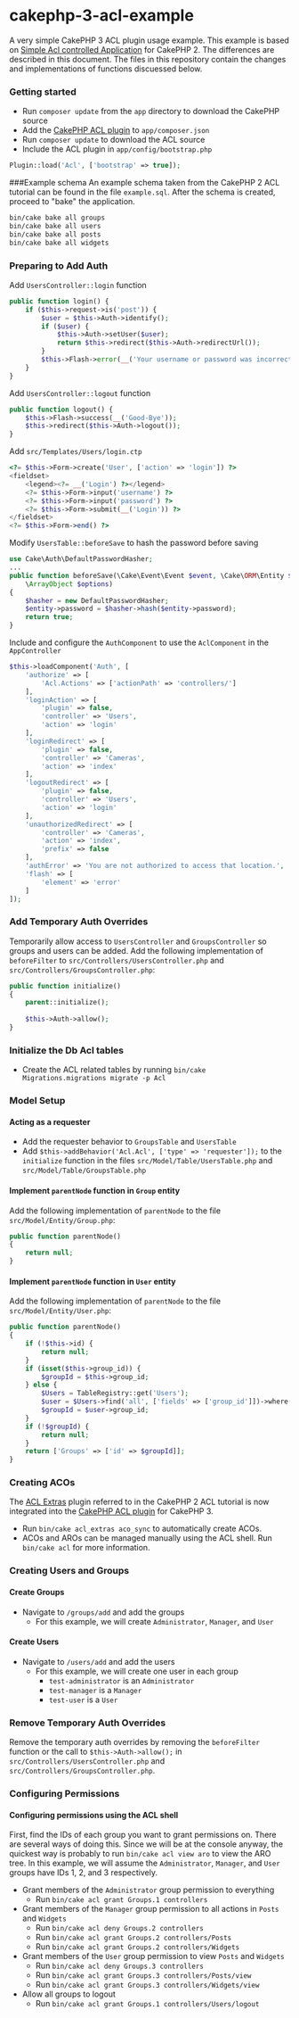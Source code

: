 # cakephp-3-acl-example
A very simple CakePHP 3 ACL plugin usage example.  This example is based on [Simple Acl controlled Application](http://book.cakephp.org/2.0/en/tutorials-and-examples/simple-acl-controlled-application/simple-acl-controlled-application.html) for CakePHP 2.  The differences are described in this document.  The files in this repository contain the changes and implementations of functions discuessed below.

### Getting started
- Run `composer update` from the `app` directory to download the CakePHP source
- Add the [CakePHP ACL plugin](https://github.com/cakephp/acl) to `app/composer.json`
- Run `composer update` to download the ACL source
- Include the ACL plugin in `app/config/bootstrap.php` 

```php
Plugin::load('Acl', ['bootstrap' => true]);
```

###Example schema
An example schema taken from the CakePHP 2 ACL tutorial can be found in the file `example.sql`.
After the schema is created, proceed to "bake" the application.

```bash
bin/cake bake all groups
bin/cake bake all users
bin/cake bake all posts
bin/cake bake all widgets
```

### Preparing to Add Auth
Add `UsersController::login` function
```php
public function login() {
	if ($this->request->is('post')) {
		$user = $this->Auth->identify();
		if ($user) {
			$this->Auth->setUser($user);
			return $this->redirect($this->Auth->redirectUrl());
		}
		$this->Flash->error(__('Your username or password was incorrect.'));
	}
}
```
Add `UsersController::logout` function
```php
public function logout() {
	$this->Flash->success(__('Good-Bye'));
	$this->redirect($this->Auth->logout());
}
```
Add `src/Templates/Users/login.ctp`
```php
<?= $this->Form->create('User', ['action' => 'login']) ?>
<fieldset>
	<legend><?= __('Login') ?></legend>
	<?= $this->Form->input('username') ?>
	<?= $this->Form->input('password') ?>
	<?= $this->Form->submit(__('Login')) ?>
</fieldset>
<?= $this->Form->end() ?>
```
Modify `UsersTable::beforeSave` to hash the password before saving
```php
use Cake\Auth\DefaultPasswordHasher;
...
public function beforeSave(\Cake\Event\Event $event, \Cake\ORM\Entity $entity, 
	\ArrayObject $options)
{
	$hasher = new DefaultPasswordHasher;
	$entity->password = $hasher->hash($entity->password);
	return true;
}
```
Include and configure the `AuthComponent` to use the `AclComponent` in the `AppController`
```php
$this->loadComponent('Auth', [
	'authorize' => [
		'Acl.Actions' => ['actionPath' => 'controllers/']
	],
	'loginAction' => [
		'plugin' => false,
		'controller' => 'Users',
		'action' => 'login'
	],
	'loginRedirect' => [
		'plugin' => false,
		'controller' => 'Cameras',
		'action' => 'index'
	],
	'logoutRedirect' => [
		'plugin' => false,
		'controller' => 'Users',
		'action' => 'login'
	],
	'unauthorizedRedirect' => [
		'controller' => 'Cameras',
		'action' => 'index',
		'prefix' => false
	],
	'authError' => 'You are not authorized to access that location.',
	'flash' => [
		'element' => 'error'
	]
]);
```
 
### Add Temporary Auth Overrides
Temporarily allow access to `UsersController` and `GroupsController` so groups and users can be added. Add the following implementation of `beforeFilter` to `src/Controllers/UsersController.php` and `src/Controllers/GroupsController.php`:
```php
public function initialize()
{
	parent::initialize();
	
	$this->Auth->allow();
}
```  

### Initialize the Db Acl tables
- Create the ACL related tables by running `bin/cake Migrations.migrations migrate -p Acl`

### Model Setup
#### Acting as a requester
- Add the requester behavior to `GroupsTable` and `UsersTable`
 - Add `$this->addBehavior('Acl.Acl', ['type' => 'requester']);` to the `initialize` function in the files `src/Model/Table/UsersTable.php` and `src/Model/Table/GroupsTable.php`


#### Implement `parentNode` function in `Group` entity
Add the following implementation of `parentNode` to the file `src/Model/Entity/Group.php`:
```php
public function parentNode()
{
	return null;
}
```

#### Implement `parentNode` function in `User` entity
Add the following implementation of `parentNode` to the file `src/Model/Entity/User.php`:
```php
public function parentNode()
{
	if (!$this->id) {
		return null;
	}
	if (isset($this->group_id)) {
		$groupId = $this->group_id;
	} else {
		$Users = TableRegistry::get('Users');
		$user = $Users->find('all', ['fields' => ['group_id']])->where(['id' => $this->id])->first();
		$groupId = $user->group_id;
	}
	if (!$groupId) {
		return null;
	}
	return ['Groups' => ['id' => $groupId]];
}
```

### Creating ACOs
The [ACL Extras](https://github.com/markstory/acl_extras/) plugin referred to in the CakePHP 2 ACL tutorial is now integrated into the [CakePHP ACL plugin](https://github.com/cakephp/acl) for CakePHP 3.
- Run `bin/cake acl_extras aco_sync` to automatically create ACOs.
- ACOs and AROs can be managed manually using the ACL shell.  Run `bin/cake acl` for more information.

### Creating Users and Groups
#### Create Groups
- Navigate to `/groups/add` and add the groups
  - For this example, we will create `Administrator`, `Manager`, and `User`

#### Create Users
- Navigate to `/users/add` and add the users
  - For this example, we will create one user in each group
    - `test-administrator` is an `Administrator`
    - `test-manager` is a `Manager`
    - `test-user` is a `User`
	
### Remove Temporary Auth Overrides
Remove the temporary auth overrides by removing the `beforeFilter` function or the call to `$this->Auth->allow();` in `src/Controllers/UsersController.php` and `src/Controllers/GroupsController.php`.
	
### Configuring Permissions
#### Configuring permissions using the ACL shell
First, find the IDs of each group you want to grant permissions on.  There are several ways of doing this.  Since we will be at the console anyway, the quickest way is probably to run `bin/cake acl view aro` to view the ARO tree.  In this example, we will assume the `Administrator`, `Manager`, and `User` groups have IDs 1, 2, and 3 respectively.
- Grant members of the `Administrator` group permission to everything
  - Run `bin/cake acl grant Groups.1 controllers`
- Grant members of the `Manager` group permission to all actions in `Posts` and `Widgets`
  - Run `bin/cake acl deny Groups.2 controllers`
  - Run `bin/cake acl grant Groups.2 controllers/Posts`
  - Run `bin/cake acl grant Groups.2 controllers/Widgets`
- Grant members of the `User` group permission to view `Posts` and `Widgets`
  - Run `bin/cake acl deny Groups.3 controllers`
  - Run `bin/cake acl grant Groups.3 controllers/Posts/view`
  - Run `bin/cake acl grant Groups.3 controllers/Widgets/view`
- Allow all groups to logout
  - Run `bin/cake acl grant Groups.1 controllers/Users/logout`